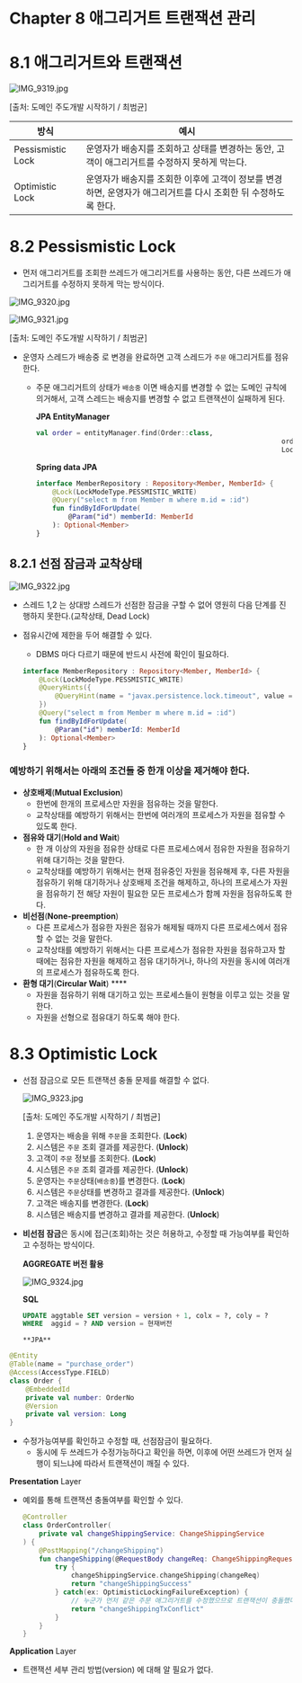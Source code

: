 # Chapter 8 애그리거트 트랜잭션 관리

# 8.1 애그리거트와 트랜잭션

![IMG_9319.jpg](https://s3-us-west-2.amazonaws.com/secure.notion-static.com/d5acae5c-9882-4711-9a0c-add8a366c104/IMG_9319.jpg)

[출처: 도메인 주도개발 시작하기 / 최범균]

| 방식 | 예시 |
| --- | --- |
| Pessismistic Lock | 운영자가 배송지를 조회하고 상태를 변경하는 동안, 고객이 애그리거트를 수정하지 못하게 막는다. |
| Optimistic Lock | 운영자가 배송지를 조회한 이후에 고객이 정보를 변경하면, 운영자가 애그리거트를 다시 조회한 뒤 수정하도록 한다.  |

# 8.2 Pessismistic Lock

- 먼저 애그리거트를 조회한 쓰레드가 애그리거트를 사용하는 동안, 다른 쓰레드가 애그리거트를 수정하지 못하게 막는 방식이다.

![IMG_9320.jpg](https://s3-us-west-2.amazonaws.com/secure.notion-static.com/82189464-01a0-4471-9e84-55fb2fba38fe/IMG_9320.jpg)

![IMG_9321.jpg](https://s3-us-west-2.amazonaws.com/secure.notion-static.com/90c92779-184b-4ee0-a19d-f0cd51eb9866/IMG_9321.jpg)

[출처: 도메인 주도개발 시작하기 / 최범균]

- 운영자 스레드가 배송중 로 변경을 완료하면 고객 스레드가 `주문` 애그리거트를 점유한다.
    - 주문 애그리거트의 상태가 `배송중` 이면 배송지를 변경할 수 없는 도메인 규칙에 의거해서, 고객 스레드는 배송지를 변경할 수 없고 트랜잭션이 실패하게 된다.

      **JPA EntityManager**

        ```kotlin
        val order = entityManager.find(Order::class, 
        															 orderNo, 
        															 LockModeType.PESSIMISTIC_WRITE)
        ```

      **Spring data JPA**

        ```kotlin
        interface MemberRepository : Repository<Member, MemberId> {
        	@Lock(LockModeType.PESSMISTIC_WRITE)
        	@Query("select m from Member m where m.id = :id")
        	fun findByIdForUpdate(
        		@Param("id") memberId: MemberId
        	): Optional<Member>
        }
        ```


## 8.2.1 선점 잠금과 교착상태

![IMG_9322.jpg](https://s3-us-west-2.amazonaws.com/secure.notion-static.com/e6bfbd3d-97cd-4788-a60f-dbd32c9b8334/IMG_9322.jpg)

- 스레드 1,2 는 상대방 스레드가 선점한 잠금을 구할 수 없어 영원히 다음 단계를 진행하지 못한다.(교착상태, Dead Lock)
- 점유시간에 제한을 두어 해결할 수 있다.
    - DBMS 마다 다르기 때문에 반드시 사전에 확인이 필요하다.

    ```kotlin
    interface MemberRepository : Repository<Member, MemberId> {
    	@Lock(LockModeType.PESSMISTIC_WRITE)
    	@QueryHints({ 
    		@QueryHint(name = "javax.persistence.lock.timeout", value = "2000")
    	})
    	@Query("select m from Member m where m.id = :id")
    	fun findByIdForUpdate(
    		@Param("id") memberId: MemberId
    	): Optional<Member>
    }
    ```


### 예방하기 위해서는 아래의 조건들 중 한개 이상을 제거해야 한다.

- **상호배제**(**Mutual Exclusion**)
    - 한번에 한개의 프로세스만 자원을 점유하는 것을 말한다.
    - 교착상태를 예방하기 위해서는 한번에 여러개의 프로세스가 자원을 점유할 수 있도록 한다.
- **점유와 대기**(**Hold and Wait**)
    - 한 개 이상의 자원을 점유한 상태로 다른 프로세스에서 점유한 자원을 점유하기 위해 대기하는 것을 말한다.
    - 교착상태를 예방하기 위해서는 현재 점유중인 자원을 점유해제 후, 다른 자원을 점유하기 위해 대기하거나 상호배제 조건을 해제하고, 하나의 프로세스가 자원을 점유하기 전 해당 자원이 필요한 모든 프로세스가 함께 자원을 점유하도록 한다.
- **비선점**(**None-preemption**)
    - 다른 프로세스가 점유한 자원은 점유가 해제될 때까지 다른 프로세스에서 점유할 수 없는 것을 말한다.
    - 교착상태를 예방하기 위해서는 다른 프로세스가 점유한 자원을 점유하고자 할 때에는 점유한 자원을 해제하고 점유 대기하거나, 하나의 자원을 동시에 여러개의 프로세스가 점유하도록 한다.
- **환형 대기**(**Circular Wait**) ****
    - 자원을 점유하기 위해 대기하고 있는 프로세스들이 원형을 이루고 있는 것을 말한다.
    - 자원을 선형으로 점유대기 하도록 해야 한다.

# 8.3 Optimistic Lock

- 선점 잠금으로 모든 트랜잭션 충돌 문제를 해결할 수 없다.

  ![IMG_9323.jpg](https://s3-us-west-2.amazonaws.com/secure.notion-static.com/1ed76203-dce8-427c-bec3-7cc854a8829f/IMG_9323.jpg)

  [출처: 도메인 주도개발 시작하기 / 최범균]

    1. 운영자는 배송을 위해 `주문`을 조회한다. (**Lock**)
    2. 시스템은 `주문` 조회 결과를 제공한다. (**Unlock**)
    3. 고객이 `주문` 정보를 조회한다. (**Lock**)
    4. 시스템은 `주문` 조회 결과를 제공한다. (**Unlock**)
    5. 운영자는 `주문`상태(`배송중`)를 변경한다. (**Lock**)
    6. 시스템은 `주문`상태를 변경하고 결과를 제공한다. (**Unlock**)
    7. 고객은 배송지를 변경한다. (**Lock**)
    8. 시스템은 배송지를 변경하고 결과를 제공한다. (**Unlock**)

- **비선점 잠금**은 동시에 접근(조회)하는 것은 허용하고, 수정할 때 가능여부를 확인하고 수정하는 방식이다.

  **AGGREGATE 버전 활용**

  ![IMG_9324.jpg](https://s3-us-west-2.amazonaws.com/secure.notion-static.com/ec08d361-5e9d-4315-8e55-d68d1a227ca9/IMG_9324.jpg)

  **SQL**

    ```sql
    UPDATE aggtable SET version = version + 1, colx = ?, coly = ?
    WHERE  aggid = ? AND version = 현재버전
    ```


      **JPA**

```kotlin
@Entity
@Table(name = "purchase_order")
@Access(AccessType.FIELD)
class Order {
	@EmbeddedId
	private val number: OrderNo
	@Version
	private val version: Long
}
```

- 수정가능여부를 확인하고 수정할 때, 선점잠금이 필요하다.
    - 동시에 두 쓰레드가 수정가능하다고 확인을 하면, 이후에 어떤 쓰레드가 먼저 실행이 되느냐에 따라서 트랜잭션이 깨질 수 있다.

**Presentation** Layer

- 예외를 통해 트랜잭션 충돌여부를 확인할 수 있다.

    ```kotlin
    @Controller
    class OrderController(
    	private val changeShippingService: ChangeShippingService
    ) {
    	@PostMapping("/changeShipping")
    	fun changeShipping(@RequestBody changeReq: ChangeShippingRequest): String {
    		try {
    			changeShippingService.changeShipping(changeReq)
    			return "changeShippingSuccess"
    		} catch(ex: OptimisticLockingFailureException) {
    			// 누군가 먼저 같은 주문 애그리거트를 수정했으므로 트랜잭션이 충돌했다는 메시지를 보여준다.
    			return "changeShippingTxConflict"
    		}
    	}
    }
    ```


**Application** Layer

- 트랜잭션 세부 관리 방법(version) 에 대해 알 필요가 없다.
